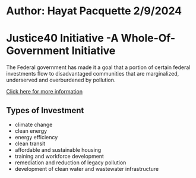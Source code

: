 # Author: Hayat Pacquette 2/9/2024

# Justice40 Initiative -A Whole-Of-Government Initiative

The Federal government has made it a goal that a portion of certain federal investments flow to disadvantaged communities that are marginalized, underserved and overburdened by pollution.

[Click here for  more information](https://www.whitehouse.gov/environmentaljustice/justice40/)


## Types of Investment
- climate change
- clean energy
- energy efficiency
- clean transit
- affordable and sustainable housing
- training and workforce development
- remediation and reduction of legacy pollution
- development of clean water and wastewater infrastructure


 

